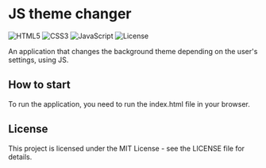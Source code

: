 # JS theme changer
![HTML5](https://img.shields.io/badge/HTML5-E34F26?logo=html5&logoColor=fff&style=flat)
![CSS3](https://img.shields.io/badge/CSS3-1572B6?logo=css3&logoColor=fff&style=flat)
![JavaScript](https://img.shields.io/badge/JavaScript-F7DF1E?logo=javascript&logoColor=000&style=flat)
![License](https://img.shields.io/badge/License-MIT-lightgrey)

An application that changes the background theme depending on the user's settings, using JS.

## How to start
To run the application, you need to run the index.html file in your browser.

## License
This project is licensed under the MIT License - see the LICENSE file for details.


